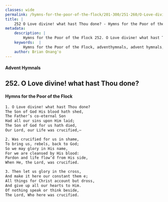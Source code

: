 ```yaml
---
classes: wide
permalink: /hymns-for-the-poor-of-the-flock/201-300/251-260/O-Love-divine!-what-hast-Thou-done/
title: |
    252 O Love divine! what hast Thou done? - Hymns for the Poor of the Flock
metadata:
    description: |
        Hymns for the Poor of the Flock 252. O Love divine! what hast Thou done?. O Love divine! what hast Thou done? The Son of God His blood hath shed,  The Father’s co-eternal Son  Had all our sins upon Him laid; The Son of God for us hath died, Our Lord, our Life was crucified,— 
    keywords:  |
        Hymns for the Poor of the Flock, adventhymnals, advent hymnals, O Love divine! what hast Thou done?, O Love divine! what hast Thou done?, 
    author: Brian Onang'o
---
```


#### Advent Hymnals
## 252. O Love divine! what hast Thou done?
####  Hymns for the Poor of the Flock

```txt
1. O Love divine! what hast Thou done?
The Son of God His blood hath shed, 
The Father’s co-eternal Son 
Had all our sins upon Him laid;
The Son of God for us hath died,
Our Lord, our Life was crucified,—

2. Was crucified for us in shame,
To bring us, rebels, back to God;
So we may glory in His name,
For we are cleansed by His blood: 
Pardon and life flow’d from His side, 
When He, the Lord, was crucified.

3. Then let us glory in the cross,
And make it here our constant them e; 
All things for Christ account but dross, 
And give up all our hearts to Him.
Of nothing speak or think beside,
The Lord, Who here was crucified.
```